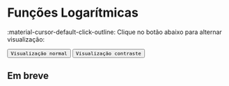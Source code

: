 
# **Funções Logarítmicas**

:material-cursor-default-click-outline: Clique no botão abaixo para alternar visualização:

<div class="tx-switch">
  <button data-md-color-scheme="default"><code>Visualização normal</code></button>
  <button data-md-color-scheme="slate"><code>Visualização contraste</code></button>
</div>

<script>
  var buttons = document.querySelectorAll("button[data-md-color-scheme]")
  buttons.forEach(function(button) {
    button.addEventListener("click", function() {
      var attr = this.getAttribute("data-md-color-scheme")
      document.body.setAttribute("data-md-color-scheme", attr)
      var name = document.querySelector("#__code_0 code span:nth-child(7)")
      name.textContent = attr
    })
  })
</script>

<style>
p.combinado:first-letter { 
	color: #F5843A; 
	font-size:xx-large; 
}
.info {
  background-color: #e7f3fe;
  border-left: 6px solid #2196F3;
}
.success {
  background-color: #ddffdd;
  border-left: 6px solid #4CAF50;
}

.danger {
  background-color: #ffdddd;
  border-left: 6px solid #f44336;
}
</style>


<style>
p.combinado:first-letter { 
	color: #F5843A; 
	font-size:xx-large; 
}

.button {
  border-radius: 20px;
  background-color: #009688;
  border: none;
  color: #FFFFFF;
  text-align: center;
  font-size: 15px;
  padding: 10px;
  width: 150px;
  transition: all 0.5s;
  cursor: pointer;
  margin: 5px;
}


.button span {
  cursor: pointer;
  display: inline-block;
  position: relative;
  transition: 0.5s;
}

.button span:after {
  content: '\00bb';
  position: absolute;
  opacity: 0;
  top: 0;
  right: -20px;
  transition: 0.5s;
}

.button:hover span {
  padding-right: 25px;
}

.button:hover span:after {
  opacity: 1;
  right: 0;
}	

/** AVISOS **/
.card {
  box-shadow: 0 4px 8px 0 rgba(0,0,0,0.2);
  transition: 0.3s;
  border-radius: 50px;
}

.card:hover {
  box-shadow: 0 8px 16px 0 rgba(0,0,0,0.2);
}

.alert {
  padding: 12px;
  background-color: #f44336;
  color: white;
  border-radius: 50px;
}

.success {
  padding: 12px;
  background-color: #6BBD6E;
  color: white;
  border-radius: 50px;
}

.info {
  padding: 12px;
  background-color: #47A8F5;
  color: white;
  border-radius: 50px;
}

.warning {
  padding: 12px;
  background-color: #FFAA2C;
  color: white;
  border-radius: 50px;
}

.closebtn {
  margin-left: 25px;
  color: white;
  font-weight: bold;
  float: right;
  font-size: 22px;
  line-height: 25px;
  cursor: pointer;
  transition: 0.3s;
}

.closebtn:hover {
  color: black;
}

/** ANOTAÇÕES **/

.atencao {
  background-color: #ffdddd;
  border-left: 6px solid #f44336;
  margin-bottom: 15px;
  padding: 4px 12px;
}

.sucesso {
  background-color: #ddffdd;
  border-left: 6px solid #4CAF50;
  margin-bottom: 15px;
  padding: 4px 12px;
}

.informacao {
  background-color: #e7f3fe;
  border-left: 6px solid #2196F3;
  margin-bottom: 15px;
  padding: 4px 12px;
}


.atento {
  background-color: #ffffcc;
  border-left: 6px solid #ffeb3b;
  margin-bottom: 15px;
  padding: 4px 12px;
}


input[type='checkbox'] { display: none; } .wrap-collabsible { margin: 1.2rem 0; } .lbl-toggle { display: block; font-weight: bold; font-family: monospace; font-size: 1.2rem; text-transform: uppercase; text-align: center; padding: 1rem; color: #DDD; background: #0069ff; cursor: pointer; border-radius: 7px; transition: all 0.25s ease-out; } .lbl-toggle:hover { color: #FFF; } .lbl-toggle::before { content: ' '; display: inline-block; border-top: 5px solid transparent; border-bottom: 5px solid transparent; border-left: 5px solid currentColor; vertical-align: middle; margin-right: .7rem; transform: translateY(-2px); transition: transform .2s ease-out; } .toggle:checked+.lbl-toggle::before { transform: rotate(90deg) translateX(-3px); } .collapsible-content { max-height: 0px; overflow: hidden; transition: max-height .25s ease-in-out; } .toggle:checked + .lbl-toggle + .collapsible-content { max-height: 350px; } .toggle:checked+.lbl-toggle { border-bottom-right-radius: 0; border-bottom-left-radius: 0; } .collapsible-content .content-inner { background: rgba(0, 105, 255, .2); border-bottom: 1px solid rgba(0, 105, 255, .45); border-bottom-left-radius: 7px; border-bottom-right-radius: 7px; padding: .5rem 1rem; } .collapsible-content p { margin-bottom: 0; }
</style>

## Em breve